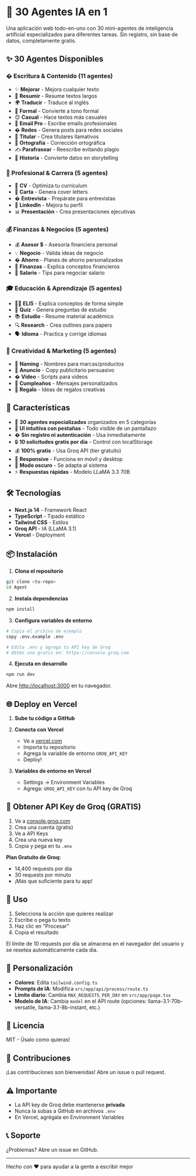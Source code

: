 # 🤖 30 Agentes IA en 1

Una aplicación web todo-en-uno con 30 mini-agentes de inteligencia artificial especializados para diferentes tareas. Sin registro, sin base de datos, completamente gratis.

## ✨ 30 Agentes Disponibles

### � Escritura & Contenido (11 agentes)
- ✨ **Mejorar** - Mejora cualquier texto
- 📝 **Resumir** - Resume textos largos
- 🌍 **Traducir** - Traduce al inglés
- 👔 **Formal** - Convierte a tono formal
- 😊 **Casual** - Hace textos más casuales
- 📧 **Email Pro** - Escribe emails profesionales
- � **Redes** - Genera posts para redes sociales
- 📰 **Titular** - Crea titulares llamativos
- 🎯 **Ortografía** - Corrección ortográfica
- ✍️ **Parafrasear** - Reescribe evitando plagio
- 📖 **Historia** - Convierte datos en storytelling

### 💼 Profesional & Carrera (5 agentes)
- 📄 **CV** - Optimiza tu currículum
- 💌 **Carta** - Genera cover letters
- � **Entrevista** - Prepárate para entrevistas
- 🤝 **LinkedIn** - Mejora tu perfil
- 📊 **Presentación** - Crea presentaciones ejecutivas

### 💰 Finanzas & Negocios (5 agentes)
- 💰 **Asesor $** - Asesoría financiera personal
- 💡 **Negocio** - Valida ideas de negocio
- � **Ahorro** - Planes de ahorro personalizados
- 🧾 **Finanzas** - Explica conceptos financieros
- 💸 **Salario** - Tips para negociar salario

### 🎓 Educación & Aprendizaje (5 agentes)
- 👨‍🏫 **ELI5** - Explica conceptos de forma simple
- 🧠 **Quiz** - Genera preguntas de estudio
- 📚 **Estudio** - Resume material académico
- 🔍 **Research** - Crea outlines para papers
- 🗣️ **Idioma** - Practica y corrige idiomas

### 🎨 Creatividad & Marketing (5 agentes)
- 🎨 **Naming** - Nombres para marcas/productos
- 📣 **Anuncio** - Copy publicitario persuasivo
- � **Video** - Scripts para videos
- 💌 **Cumpleaños** - Mensajes personalizados
- 🎁 **Regalo** - Ideas de regalos creativas

## 🚀 Características

- 🎯 **30 agentes especializados** organizados en 5 categorías
- 🎨 **UI intuitiva con pestañas** - Todo visible de un pantallazo
- � **Sin registro ni autenticación** - Usa inmediatamente
- 🔒 **10 solicitudes gratis por día** - Control con localStorage
- 💰 **100% gratis** - Usa Groq API (tier gratuito)
- 📱 **Responsive** - Funciona en móvil y desktop
- 🌙 **Modo oscuro** - Se adapta al sistema
- ⚡ **Respuestas rápidas** - Modelo LLaMA 3.3 70B

## 🛠️ Tecnologías

- **Next.js 14** - Framework React
- **TypeScript** - Tipado estático
- **Tailwind CSS** - Estilos
- **Groq API** - IA (LLaMA 3.1)
- **Vercel** - Deployment

## 📦 Instalación

1. **Clona el repositorio**
```bash
git clone <tu-repo>
cd Agent
```

2. **Instala dependencias**
```bash
npm install
```

3. **Configura variables de entorno**
```bash
# Copia el archivo de ejemplo
copy .env.example .env

# Edita .env y agrega tu API key de Groq
# Obtén una gratis en: https://console.groq.com
```

4. **Ejecuta en desarrollo**
```bash
npm run dev
```

Abre [http://localhost:3000](http://localhost:3000) en tu navegador.

## 🌐 Deploy en Vercel

1. **Sube tu código a GitHub**

2. **Conecta con Vercel**
   - Ve a [vercel.com](https://vercel.com)
   - Importa tu repositorio
   - Agrega la variable de entorno `GROQ_API_KEY`
   - Deploy!

3. **Variables de entorno en Vercel**
   - Settings → Environment Variables
   - Agrega: `GROQ_API_KEY` con tu API key de Groq

## 🔑 Obtener API Key de Groq (GRATIS)

1. Ve a [console.groq.com](https://console.groq.com)
2. Crea una cuenta (gratis)
3. Ve a API Keys
4. Crea una nueva key
5. Copia y pega en tu `.env`

**Plan Gratuito de Groq:**
- 14,400 requests por día
- 30 requests por minuto
- ¡Más que suficiente para tu app!

## 📱 Uso

1. Selecciona la acción que quieres realizar
2. Escribe o pega tu texto
3. Haz clic en "Procesar"
4. Copia el resultado

El límite de 10 requests por día se almacena en el navegador del usuario y se resetea automáticamente cada día.

## 🎨 Personalización

- **Colores**: Edita `tailwind.config.ts`
- **Prompts de IA**: Modifica `src/app/api/process/route.ts`
- **Límite diario**: Cambia `MAX_REQUESTS_PER_DAY` en `src/app/page.tsx`
- **Modelo de IA**: Cambia `model` en el API route (opciones: llama-3.1-70b-versatile, llama-3.1-8b-instant, etc.)

## 📝 Licencia

MIT - Úsalo como quieras!

## 🤝 Contribuciones

¡Las contribuciones son bienvenidas! Abre un issue o pull request.

## ⚠️ Importante

- La API key de Groq debe mantenerse **privada**
- Nunca la subas a GitHub en archivos `.env`
- En Vercel, agrégala en Environment Variables

## 📞 Soporte

¿Problemas? Abre un issue en GitHub.

---

Hecho con ❤️ para ayudar a la gente a escribir mejor
